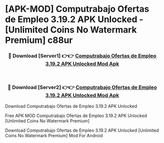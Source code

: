 # [APK-MOD] Computrabajo Ofertas de Empleo 3.19.2 APK Unlocked - [Unlimited Coins No Watermark Premium] c88ur



<div align="center">
<h3>🔴 Download [Server1] 👉👉 <a href="https://momento.my/?title=Computrabajo_Ofertas_de_Empleo_3.19.2_APK_Unlocked">Computrabajo Ofertas de Empleo 3.19.2 APK Unlocked Mod Apk</a></h3><br>

<h3>🔴 Download [Server2] 👉👉 <a href="https://momento.my/?title=Computrabajo_Ofertas_de_Empleo_3.19.2_APK_Unlocked">Computrabajo Ofertas de Empleo 3.19.2 APK Unlocked Mod Apk</a></h3>
</div>



Download Computrabajo Ofertas de Empleo 3.19.2 APK Unlocked 

Free APK MOD Computrabajo Ofertas de Empleo 3.19.2 APK Unlocked [Unlimited Coins No Watermark Premium]

Download Computrabajo Ofertas de Empleo 3.19.2 APK Unlocked [Unlimited Coins No Watermark Premium] Mod For Android
